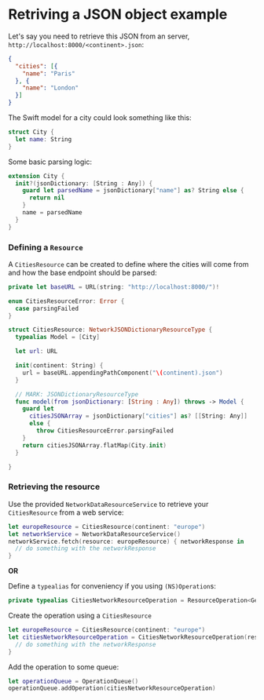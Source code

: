 # Retriving a JSON object example

Let's say you need to retrieve this JSON from an server, `http://localhost:8000/<continent>.json`:

```json
{
  "cities": [{
    "name": "Paris"
  }, {
    "name": "London"
  }]
}
```

The Swift model for a city could look something like this:

```swift
struct City {
  let name: String
}
```

Some basic parsing logic:

```swift
extension City {
  init?(jsonDictionary: [String : Any]) {
    guard let parsedName = jsonDictionary["name"] as? String else {
      return nil
    }
    name = parsedName
  }
}
```

### Defining a `Resource`

A `CitiesResource` can be created to define where the cities will come from and how the base endpoint should be parsed:

```swift
private let baseURL = URL(string: "http://localhost:8000/")!
```

```swift
enum CitiesResourceError: Error {
  case parsingFailed
}

struct CitiesResource: NetworkJSONDictionaryResourceType {
  typealias Model = [City]

  let url: URL

  init(continent: String) {
    url = baseURL.appendingPathComponent("\(continent).json")
  }

  // MARK: JSONDictionaryResourceType
  func model(from jsonDictionary: [String : Any]) throws -> Model {
    guard let
      citiesJSONArray = jsonDictionary["cities"] as? [[String: Any]]
      else {
        throw CitiesResourceError.parsingFailed
    }
    return citiesJSONArray.flatMap(City.init)
  }

}
```

### Retrieving the resource

Use the provided `NetworkDataResourceService` to retrieve your `CitiesResource` from a web service:

```swift
let europeResource = CitiesResource(continent: "europe")
let networkService = NetworkDataResourceService()
networkService.fetch(resource: europeResource) { networkResponse in
  // do something with the networkResponse
}
```

**OR**

Define a `typealias` for conveniency if you using `(NS)Operation`s:

```swift
private typealias CitiesNetworkResourceOperation = ResourceOperation<GenericNetworkDataResourceService<CitiesResource>>
```

Create the operation using a `CitiesResource`

```swift
let europeResource = CitiesResource(continent: "europe")
let citiesNetworkResourceOperation = CitiesNetworkResourceOperation(resource: europeResource) { operation, networkResponse in
  // do something with the networkResponse
}
```

Add the operation to some queue:

```swift
let operationQueue = OperationQueue()
operationQueue.addOperation(citiesNetworkResourceOperation)
```
